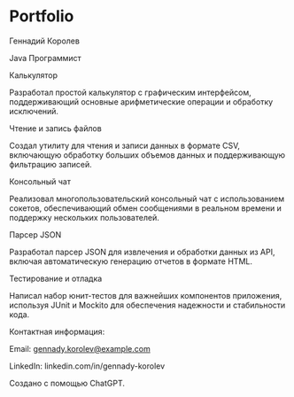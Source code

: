 # Portfolio

Геннадий Королев

Java Программист

Калькулятор

Разработал простой калькулятор с графическим интерфейсом, поддерживающий основные арифметические операции и обработку исключений.

Чтение и запись файлов

Создал утилиту для чтения и записи данных в формате CSV, включающую обработку больших объемов данных и поддерживающую фильтрацию записей.

Консольный чат

Реализовал многопользовательский консольный чат с использованием сокетов, обеспечивающий обмен сообщениями в реальном времени и поддержку нескольких пользователей.

Парсер JSON

Разработал парсер JSON для извлечения и обработки данных из API, включая автоматическую генерацию отчетов в формате HTML.

Тестирование и отладка

Написал набор юнит-тестов для важнейших компонентов приложения, используя JUnit и Mockito для обеспечения надежности и стабильности кода.

Контактная информация:

Email: gennady.korolev@example.com

LinkedIn: linkedin.com/in/gennady-korolev

Создано с помощью ChatGPT.
